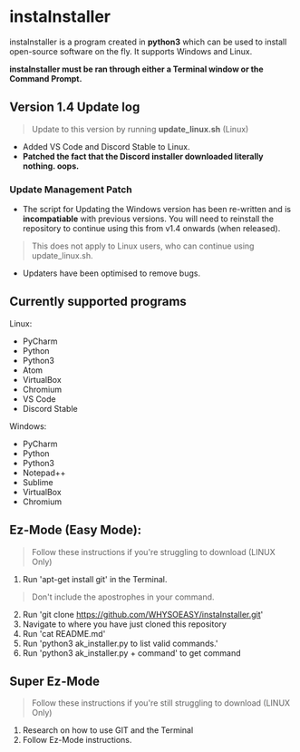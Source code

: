 # instaInstaller
instaInstaller is a program created in **python3** which can be used to install open-source software on the fly. It supports Windows and Linux.

**instaInstaller must be ran through either a Terminal window or the Command Prompt.**

## Version 1.4 Update log
> Update to this version by running **update_linux.sh** (Linux)
- Added VS Code and Discord Stable to Linux.
- **Patched the fact that the Discord installer downloaded literally nothing. oops.**
### Update Management Patch
- The script for Updating the Windows version has been re-written and is **incompatiable** with previous versions. You will need to reinstall the repository to continue using this from v1.4 onwards (when released). 
> This does not apply to Linux users, who can continue using update_linux.sh.
- Updaters have been optimised to remove bugs.

## Currently supported programs
Linux:
* PyCharm
* Python
* Python3
* Atom
* VirtualBox
* Chromium
* VS Code
* Discord Stable

Windows:
* PyCharm
* Python
* Python3
* Notepad++
* Sublime
* VirtualBox
* Chromium

## Ez-Mode (Easy Mode):
> Follow these instructions if you're struggling to download (LINUX Only)
1. Run 'apt-get install git' in the Terminal.
> Don't include the apostrophes in your command.
2. Run 'git clone https://github.com/WHYSOEASY/instaInstaller.git'
3. Navigate to where you have just cloned this repository
4. Run 'cat README.md'
5. Run 'python3 ak_installer.py to list valid commands.'
6. Run 'python3 ak_installer.py + command' to get command

## Super Ez-Mode
> Follow these instructions if you're still struggling to download (LINUX Only)
1. Research on how to use GIT and the Terminal
2. Follow Ez-Mode instructions.
